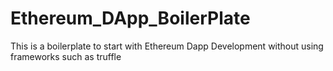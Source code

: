# Ethereum_DApp_BoilerPlate
This is a boilerplate to start with Ethereum Dapp Development without using frameworks such as truffle
